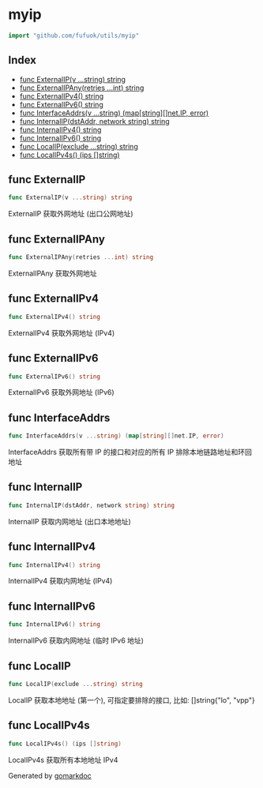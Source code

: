 <!-- Code generated by gomarkdoc. DO NOT EDIT -->

# myip

```go
import "github.com/fufuok/utils/myip"
```

## Index

- [func ExternalIP(v ...string) string](<#func-externalip>)
- [func ExternalIPAny(retries ...int) string](<#func-externalipany>)
- [func ExternalIPv4() string](<#func-externalipv4>)
- [func ExternalIPv6() string](<#func-externalipv6>)
- [func InterfaceAddrs(v ...string) (map[string][]net.IP, error)](<#func-interfaceaddrs>)
- [func InternalIP(dstAddr, network string) string](<#func-internalip>)
- [func InternalIPv4() string](<#func-internalipv4>)
- [func InternalIPv6() string](<#func-internalipv6>)
- [func LocalIP(exclude ...string) string](<#func-localip>)
- [func LocalIPv4s() (ips []string)](<#func-localipv4s>)


## func ExternalIP

```go
func ExternalIP(v ...string) string
```

ExternalIP 获取外网地址 \(出口公网地址\)

## func ExternalIPAny

```go
func ExternalIPAny(retries ...int) string
```

ExternalIPAny 获取外网地址

## func ExternalIPv4

```go
func ExternalIPv4() string
```

ExternalIPv4 获取外网地址 \(IPv4\)

## func ExternalIPv6

```go
func ExternalIPv6() string
```

ExternalIPv6 获取外网地址 \(IPv6\)

## func InterfaceAddrs

```go
func InterfaceAddrs(v ...string) (map[string][]net.IP, error)
```

InterfaceAddrs 获取所有带 IP 的接口和对应的所有 IP 排除本地链路地址和环回地址

## func InternalIP

```go
func InternalIP(dstAddr, network string) string
```

InternalIP 获取内网地址 \(出口本地地址\)

## func InternalIPv4

```go
func InternalIPv4() string
```

InternalIPv4 获取内网地址 \(IPv4\)

## func InternalIPv6

```go
func InternalIPv6() string
```

InternalIPv6 获取内网地址 \(临时 IPv6 地址\)

## func LocalIP

```go
func LocalIP(exclude ...string) string
```

LocalIP 获取本地地址 \(第一个\), 可指定要排除的接口, 比如: \[\]string\{"lo", "vpp"\}

## func LocalIPv4s

```go
func LocalIPv4s() (ips []string)
```

LocalIPv4s 获取所有本地地址 IPv4



Generated by [gomarkdoc](<https://github.com/princjef/gomarkdoc>)
